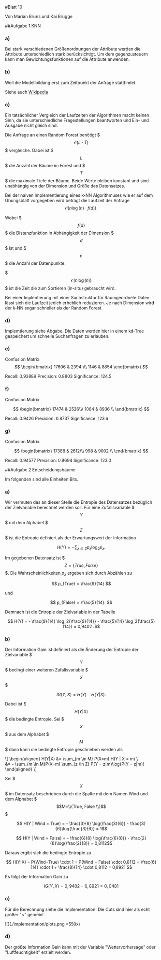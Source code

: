 #Blatt 10

Von Marian Bruns und Kai Brügge

##Aufgabe 1 KNN

### a)

Bei stark verschiedenen Größenordnungen der Attribute
werden die Attribute unterschiedlich stark berücksichtigt.
Um dem gegenzusteuern kann man Gewichtungsfunktionen auf die
Attribute anwenden.

### b)

Weil die Modellbildung erst zum Zeitpunkt der Anfrage stattfindet.


Siehe auch [Wikipedia](http://de.wikipedia.org/wiki/Lazy_learning)

### c)

Ein tatsächlicher Vergleich der Laufzeiten der Algorithmen macht 
keinen Sinn, da sie unterschiedliche Fragestellungen beantworten und Ein- und Ausgabe nicht gleich sind.


Die Anfrage an einen Random Forest benötigt $$$\mathcal O(L \cdot T)$$$ vergleiche.
Dabei ist $$$L$$$ die Anzahl der Bäume im Forest und $$$T$$$ die maximale Tiefe der Bäume.
Beide Werte bleiben konstant und sind unabhängig von der Dimension und Größe
des Datensatzes.

Bei der naiven Implementierung eines k-NN Algorithmuses wie er auf dem
Übungsblatt vorgegeben wird beträgt die Laufzeit der Anfrage
$$\mathcal O(n \log(n) \cdot f(d)).$$ 

Wobei $$$f(d)$$$ die Distanzfunktion in
Abhängigkeit der Dimension $$$d$$$ ist und $$$n$$$ die Anzahl der Datenpunkte.

$$$\mathcal O(n \log(n))$$$ ist die Zeit die zum Sortieren (in-situ) gebraucht wird.

Bei einer Implentierung mit einer Suchstruktur für Raumgeordnete Daten lässt sich die Laufzeit jedich erheblich reduzieren. Je nach Dimension wird der k-NN sogar schneller als der Random Forest. 

### d)
Implemtierung siehe Abgabe. Die Daten werden hier in einem kd-Tree gespeichert um schnelle Suchanfragen zu erlauben.

### e)

Confusion Matrix:
$$
\begin{bmatrix}
17606  & 2394 \\\
1146 &  8854 
\end{bmatrix}
$$



Recall: 0.93889
Precision: 0.8803
Significance: 124.5


### f)

Confusion Matrix:

$$
\begin{bmatrix}
17474  & 2526\\\
1064 &  8936 \\
\end{bmatrix}
$$

Recall: 0.9426
Precision: 0.8737
Significance: 123.6


### g)

Confusion Matrix:

$$
\begin{bmatrix}
17388  & 2612\\\
998 &  9002 \\
\end{bmatrix}
$$

Recall: 0.94577
Precision: 0.8694
Significance: 123.0




##Aufgabe 2 Entscheidungsbäume

Im folgenden sind alle Einheiten Bits.

### a)

Wir vermuten das an dieser Stelle die Entropie des Datensatzes bezüglich der Zielvariable
berechnet werden soll. Für eine Zufallsvariable $$$Y$$$ mit dem Alphabet $$$Z$$$ ist die
Entropie definiert als der Erwartungswert der Information

$$ H(Y) = - \sum_{z \in Z} p_z \log_2{p_z}. $$


Im gegebenen Datensatz ist $$$Z=\{True, False\}$$$. Die Wahrscheinlichkeiten $p_z$ ergeben
sich durch Abzählen zu

$$ p_{True} = \frac{9}{14} $$

und

$$ p_{False} = \frac{5}{14}. $$

Demnach ist die Entropie der Zielvariable in der Tabelle

$$ H(Y) = - \frac{9}{14} \log_2{\frac{9}{14}} - \frac{5}{14} \log_2{\frac{5}{14}} = 0,9402 .$$

### b)



Der Information Gain ist definiert als die Änderung der Entropie der Zielvariable $$$Y$$$
bedingt einer weiteren Zufallsvariable $$$X$$$

$$ IG(Y,X) = H(Y) - H(Y|X).  $$

Dabei ist $$$H(Y|X)$$$ die bedingte Entropie. Sei $$$X$$$ aus dem Alphabet $$$M$$$ dann
kann die bedingte Entropie geschrieben werden als



\\[ 
\begin{aligned}
H(Y|X)  &= \sum\_\{m \in M\} P(X=m) H(Y | X = m)  \\\
 &= - \sum\_{m \in M}P(X=m) \sum\_{z \in Z} P(Y = z|m)\log{P(Y = z|m)} 
\end{aligned} \\]



Sei $$$X$$$ im Datensatz beschrieben durch die Spalte mit dem Namen Wind und dem
Alphabet $$$M=\\{True, False \\}$$$

$$ H(Y | Wind = True) = - \frac{3}{6} \log{\frac{3}{6}} - \frac{3}{6}\log{\frac{3}{6}} = 1$$

$$ H(Y | Wind = False) = - \frac{6}{8} \log{\frac{6}{8}} - \frac{2}{8}\log{\frac{2}{8}} = 0,8112$$


Daraus ergibt sich die bedingte Entropie zu

$$ H(Y|X) = P(Wind=True) \cdot 1 + P(Wind = False) \cdot 0,8112 = \frac{6}{14} \cdot 1 +   \frac{8}{14} \cdot 0,8112 = 0,8921  $$

Es folgt der Information Gain zu

$$ IG(Y,X) = 0,9402 - 0,8921 = 0,0481 $$


### c)

Für die Berechnung siehe die Implementation. Die Cuts sind hier als
echt größer "<" gemeint.

![](./implementation/plots.png =550x)

### d)

Der größte Information Gain kann mit der Variable "Wettervorhersage" oder
"Luftfeuchtigkeit" erzielt werden.
